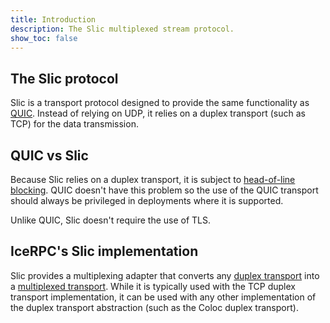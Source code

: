 ```yaml
---
title: Introduction
description: The Slic multiplexed stream protocol.
show_toc: false
---
```


## The Slic protocol

Slic is a transport protocol designed to provide the same functionality as [QUIC][quic]. Instead of relying on UDP, it
relies on a duplex transport (such as TCP) for the data transmission.

## QUIC vs Slic

Because Slic relies on a duplex transport, it is subject to [head-of-line blocking][hol]. QUIC doesn't have this problem
so the use of the QUIC transport should always be privileged in deployments where it is supported.

Unlike QUIC, Slic doesn't require the use of TLS.

## IceRPC's Slic implementation

Slic provides a multiplexing adapter that converts any [duplex transport][duplex-transport] into a [multiplexed
transport][multiplexed-transport]. While it is typically used with the TCP duplex transport implementation, it can be
used with any other implementation of the duplex transport abstraction (such as the Coloc duplex transport).

[hol]: https://en.wikipedia.org/wiki/Head-of-line_blocking
[quic]: https://datatracker.ietf.org/doc/rfc9000
[duplex-transport]: ../protocols-and-transports/ice-duplex-transports
[multiplexed-transport]: ../protocols-and-transports/icerpc-multiplexed-transports
